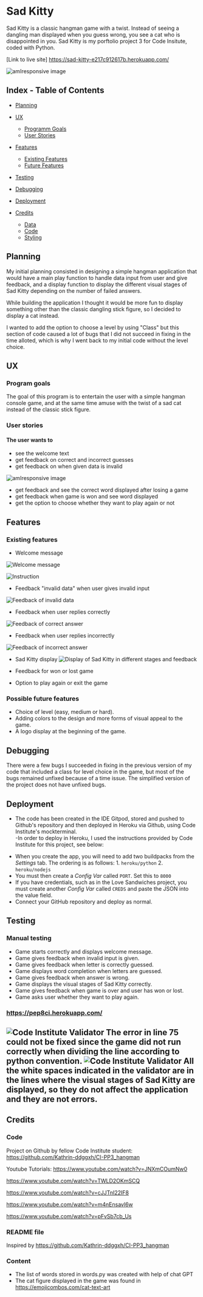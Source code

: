 
# Sad Kitty

Sad Kitty is a classic hangman game with a twist. Instead of seeing a dangling man displayed when you guess wrong, you see a cat who is disappointed in you. 
Sad Kitty is my porftolio project 3 for Code Insitute, coded with Python. 

[Link to live site] https://sad-kitty-e217c912617b.herokuapp.com/

![amIresponsive image](assets/images/readmeimages/amiresponsive.png)


## Index - Table of Contents

- [Planning](#planning)

- [UX](#ux)
    - [Programm Goals](#programm-goals)
    - [User Stories](#user-stories)

- [Features](#features)
    - [Existing Features](#existing-features)
    - [Future Features](#possible-future-features)

- [Testing](#testing)

- [Debugging](#debugging)
   
- [Deployment](#deployment)

- [Credits](#credits)
    - [Data](#data)
    - [Code](#code)
    - [Styling](#styling)

## Planning

My initial planning consisted in designing a simple hangman application that would have a main play function to handle data input from user and give feedback, and a display function to display the different visual stages of Sad Kitty depending on the number of failed answers. 

While building the application I thought it would be more fun to display something other than the classic dangling stick figure, so I decided to display a cat instead. 

I wanted to add the option to choose a level by using "Class" but this section of code caused a lot of bugs that I did not succeed in fixing in the time alloted, which is why I went back to my initial code without the level choice. 

## UX 
### Program goals 

The goal of this program is to entertain the user with a simple hangman console game, and at the same time amuse with the twist of a sad cat instead of the classic stick figure.  

### User stories 
#### The user wants to
- see the welcome text
- get feedback on correct and incorrect guesses
- get feedback on when given data is invalid

![amIresponsive image](assets/images/readmeimages/amiresponsive.png)

- get feedback and see the correct word displayed after losing a game
- get feedback when game is won and see word displayed
- get the option to choose whether they want to play again or not 


## Features
### Existing features
- Welcome message

![Welcome message](assets/images/readmeimages/welcomemessage.png)

![Instruction](assets/images/readmeimages/instructionsguess.png)

- Feedback "invalid data" when user gives invalid input

![Feedback of invalid data](assets/images/readmeimages/invalidfeedback.png)

- Feedback when user replies correctly

![Feedback of correct answer](assets/images/readmeimages/answercorrect.png)

- Feedback when user replies incorrectly

![Feedback of incorrect answer](assets/images/readmeimages/answerincorrect.png)


- Sad Kitty display
![Display of Sad Kitty in different stages and feedback](assets/images/readmeimages/stagesandfeedback.png)

- Feedback for won or lost game
- Option to play again or exit the game

### Possible future features
 - Choice of level (easy, medium or hard). 
 - Adding colors to the design and more forms of visual appeal to the game. 
 - A logo display at the beginning of the game. 

## Debugging
 There were a few bugs I succeeded in fixing in the previous version of my code that included a class for level choice in the game, but most of the bugs remained unfixed because of a time issue. The simplified version of the project does not have unfixed bugs. 

## Deployment 
- The code has been created in the IDE Gitpod, stored and pushed to Github's repository and then deployed in Heroku via Github, using Code Institute's mockterminal.  
-In order to deploy in Heroku, I used the instructions provided by Code Institute for this project, see below: 
* When you create the app, you will need to add two buildpacks from the _Settings_ tab. The ordering is as follows: 1. `heroku/python` 2. `heroku/nodejs`
* You must then create a _Config Var_ called `PORT`. Set this to `8000`
* If you have credentials, such as in the Love Sandwiches project, you must create another _Config Var_ called `CREDS` and paste the JSON into the value field.
* Connect your GitHub repository and deploy as normal. 


## Testing
### Manual testing
- Game starts correctly and displays welcome message.
- Game gives feedback when invalid input is given. 
- Game gives feedback when letter is correctly guessed. 
- Game displays word completion when letters are guessed.
- Game gives feedback when answer is wrong.
- Game displays the visual stages of Sad Kitty correctly.
- Game gives feedback when game is over and user has won or lost.
- Game asks user whether they want to play again.

### https://pep8ci.herokuapp.com/
![Code Institute Validator](assets/images/readmeimages/civalidator1.png)
The error in line 75 could not be fixed since the game did not run correctly when dividing the line according to python convention. 
![Code Institute Validator](assets/images/readmeimages/civalidator2.png)
All the white spaces indicated in the validator are in the lines where the visual stages of Sad Kitty are displayed, so they do not affect the application and they are not errors. 
- 
## Credits
### Code ### 
Project on Github by fellow Code Institute student:
https://github.com/Kathrin-ddggxh/CI-PP3_hangman 

Youtube Tutorials: 
https://www.youtube.com/watch?v=JNXmCOumNw0

https://www.youtube.com/watch?v=TWLD2OKmSCQ

https://www.youtube.com/watch?v=cJJTnI22IF8

https://www.youtube.com/watch?v=m4nEnsavl6w 

https://www.youtube.com/watch?v=pFvSb7cb_Us

### README file ### 
Inspired by https://github.com/Kathrin-ddggxh/CI-PP3_hangman 

### Content ###
- The list of words stored in words.py was created with help of chat GPT
- The cat figure displayed in the game was found in https://emojicombos.com/cat-text-art 

